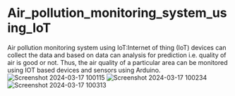 # Air_pollution_monitoring_system_using_IoT
Air pollution monitoring system using IoT:Internet of thing (IoT) devices can collect the data and based on data can analysis for prediction i.e. quality of air is good or not. Thus, the air quality of a particular area can be monitored using IOT based devices and sensors using Arduino.
![Screenshot 2024-03-17 100115](https://github.com/Harshita0610/Air_pollution_monitoring_system_using_IoT/assets/139630161/197aadf4-a4ec-4b4a-b882-87929f84c5a3)
![Screenshot 2024-03-17 100234](https://github.com/Harshita0610/Air_pollution_monitoring_system_using_IoT/assets/139630161/55d51fe2-e3a9-4db8-aeda-bb75ea34505f)
![Screenshot 2024-03-17 100313](https://github.com/Harshita0610/Air_pollution_monitoring_system_using_IoT/assets/139630161/3168434b-ef78-417d-b45f-05c1fb485f7c)

